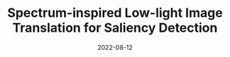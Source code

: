 ---
layout: post
image: /images/spectrum.png
authors: "Kitty Varghese, <strong>Sudarshan Rajagopalan</strong>, Mohit Lamba, Kaushik Mitra"
title: "Spectrum-inspired Low-light Image Translation for Saliency Detection"
collection: publications
categories: research
date: 2022-08-12
venue: 'ICVGIP 2022'
arxiv: 'https://arxiv.org/pdf/2303.10145'
---